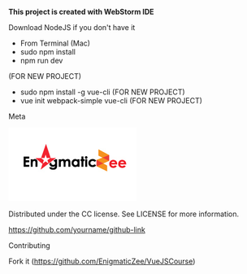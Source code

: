 **This project is created with WebStorm IDE**

Download NodeJS if you don't have it
  - From Terminal (Mac)
  - sudo npm install
  - npm run dev
  
  (FOR NEW PROJECT)
  - sudo npm install -g vue-cli (FOR NEW PROJECT)
  - vue init webpack-simple vue-cli (FOR NEW PROJECT)
  
  
Meta

![alt text](https://github.com/EnigmaticZee/VueJSCourse/blob/master/final%20file-02.jpg?raw=true)

Distributed under the CC license. See LICENSE for more information.

https://github.com/yourname/github-link

Contributing

Fork it (https://github.com/EnigmaticZee/VueJSCourse)

